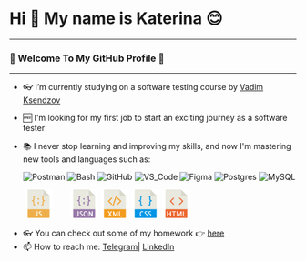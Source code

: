 # Hi 👋 My name is Katerina 😊 
<hr/>

### 🎇 Welcome To My GitHub Profile 🎇</h3> 

<hr/>


- 👓 I’m currently studying on a software testing course by [Vadim Ksendzov](https://ksendzov.com)
- 🆓 I'm looking for my first job to start an exciting journey as a software tester
- 📚 I never stop learning and improving my skills, and now I'm mastering new tools and languages such as:

   ![Postman](https://img.shields.io/static/v1?style=for-the-badge&logo=postman&message=Postman&label=&color=F05032&labelColor=000000)
![Bash](https://img.shields.io/static/v1?style=for-the-badge&logo=gnu-bash&message=Bash&label=&color=4EAA25&labelColor=000000)
![GitHub](https://img.shields.io/static/v1?style=for-the-badge&logo=github&message=GitHub&label=&color=8b32b8&labelColor=000000)
![VS_Code](https://img.shields.io/static/v1?style=for-the-badge&logo=visual-studio-code&message=VS%20Code&label=&color=007ACC&labelColor=000000)
![Figma](https://img.shields.io/badge/figma-%23F24E1E.svg?style=for-the-badge&logo=figma&logoColor=white)
![Postgres](https://img.shields.io/badge/postgres-%23316192.svg?style=for-the-badge&logo=postgresql&logoColor=white)
![MySQL](https://img.shields.io/static/v1?style=for-the-badge&logo=mysql&message=MySQL&label=&color=2200ff&labelColor=000000)


<div>
    <td><img width="50px" src="https://github.com/Katy-Ko/Katy-Ko/blob/main/main/136530.png" hspace="26" alt="JS" /></td>
    <img width="50px" src="https://github.com/Katy-Ko/Katy-Ko/blob/main/main/136525.png" alt="JSON" />
    <img width="50px" src="https://github.com/Katy-Ko/Katy-Ko/blob/main/main/136526.png" alt="XML" />
    <img width="50px" src="https://github.com/Katy-Ko/Katy-Ko/blob/main/main/136527.png" alt="CSS" />
    <img width="50px" src="https://github.com/Katy-Ko/Katy-Ko/blob/main/main/136528.png" alt="HTML" />

</div>

- 👓 You can check out some of my homework 👉 [here](https://github.com/Katy-Ko/Hard_skills)
- 📫 How to reach me: [Telegram](https://t.me/tookie_clothespin)| [LinkedIn](https://www.linkedin.com/in/katerina-kozlova77/)

